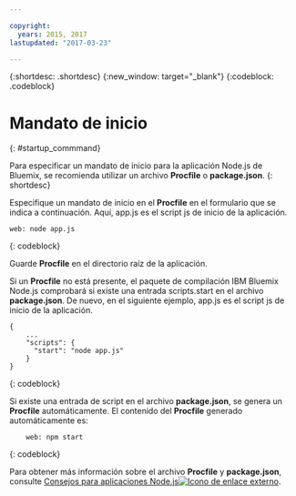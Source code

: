 ```yaml
---

copyright:
  years: 2015, 2017
lastupdated: "2017-03-23"

---
```


{:shortdesc: .shortdesc}
{:new_window: target="_blank"}
{:codeblock: .codeblock}


# Mandato de inicio
{: #startup_commmand}

Para especificar un mandato de inicio para la aplicación Node.js de Bluemix, se recomienda utilizar un archivo **Procfile** o **package.json**.
{: shortdesc}

Especifique un mandato de inicio en el **Procfile** en el formulario que se indica a continuación. Aquí, app.js es el script js de inicio de la aplicación.
```
web: node app.js
```
{: codeblock}

Guarde **Procfile** en el directorio raíz de la aplicación.

Si un **Procfile** no está presente, el paquete de compilación IBM Bluemix Node.js comprobará si existe una entrada scripts.start en el archivo **package.json**. De nuevo, en el siguiente ejemplo, app.js es el script js de inicio de la aplicación.
```
{
    ...   
    "scripts": {
      "start": "node app.js"
    }
}
```
{: codeblock}

Si existe una entrada de script en el archivo **package.json**, se genera un
**Procfile** automáticamente. El contenido del **Procfile** generado automáticamente es:
```
    web: npm start
```
{: codeblock}

Para obtener más información sobre el archivo **Procfile** y **package.json**, consulte [Consejos para aplicaciones Node.js![Icono de enlace externo](../../icons/launch-glyph.svg "Icono de enlace externo")](https://docs.cloudfoundry.org/buildpacks/node/node-tips.html).
